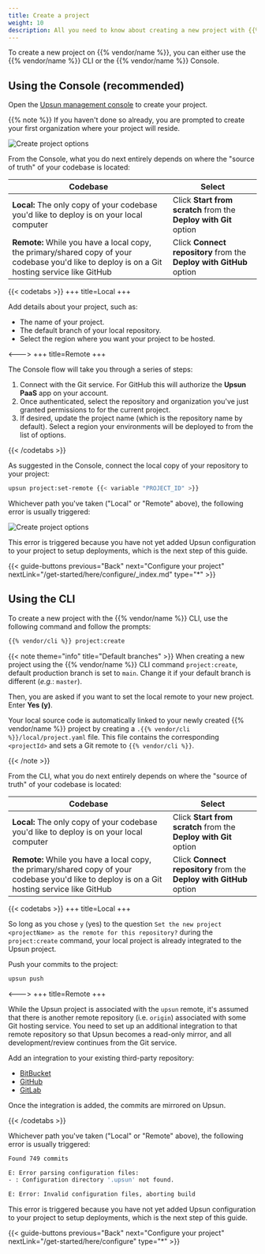 ```yaml
---
title: Create a project
weight: 10
description: All you need to know about creating a new project with {{% vendor/name %}}
---
```


To create a new project on {{% vendor/name %}}, you can either use the {{% vendor/name %}} CLI or the {{% vendor/name %}} Console.

## Using the Console (recommended)

Open the [Upsun management console](https://console.upsun.com/-/create-project) to create your project.

{{% note %}}
If you haven't done so already, you are prompted to create your first organization where your project will reside.

![Create project options](/images/console/create-project.png "0.4")

From the Console, what you do next entirely depends on where the "source of truth" of your codebase is located:

| Codebase  |  Select |
|---|---|
| **Local:** The only copy of your codebase you'd like to deploy is on your local computer  | Click **Start from scratch** from the **Deploy with Git** option  |
| **Remote:** While you have a local copy, the primary/shared copy of your codebase you'd like to deploy is on a Git hosting service like GitHub  | Click **Connect repository** from the **Deploy with GitHub** option  |

{{< codetabs >}}
+++
title=Local
+++

Add details about your project, such as:

- The name of your project.
- The default branch of your local repository.
- Select the region where you want your project to be hosted.

<--->
+++
title=Remote
+++

The Console flow will take you through a series of steps:

1. Connect with the Git service. For GitHub this will authorize the **Upsun PaaS** app on your account.
1. Once authenticated, select the repository and organization you've just granted permissions to for the current project.
1. If desired, update the project name (which is the repository name by default). Select a region your environments will be deployed to from the list of options.

{{< /codetabs >}}

As suggested in the Console, connect the local copy of your repository to your project:

```bash
upsun project:set-remote {{< variable "PROJECT_ID" >}}
```

Whichever path you've taken ("Local" or "Remote" above), the following error is usually triggered:

![Create project options](/images/console/first-fail.png "0.4")

This error is triggered because you have not yet added Upsun configuration to your project to setup deployments, which is the next step of this guide.

{{< guide-buttons previous="Back" next="Configure your project" nextLink="/get-started/here/configure/_index.md" type="*" >}}

## Using the CLI

To create a new project with the {{% vendor/name %}} CLI, use the following command and follow the prompts:

```bash {location="Terminal"}
{{% vendor/cli %}} project:create
```

{{< note theme="info" title="Default branches" >}}
When creating a new project using the {{% vendor/name %}} CLI command `project:create`, default production branch is set to `main`. Change it if your default branch is different (_e.g._: `master`).

Then, you are asked if you want to set the local remote to your new project. Enter **Yes (y)**.

Your local source code is automatically linked to your newly created {{% vendor/name %}} project by creating a `.{{% vendor/cli %}}/local/project.yaml` file.  This file contains the corresponding `<projectId>` and sets a Git remote to `{{% vendor/cli %}}`.

{{< /note >}}

From the CLI, what you do next entirely depends on where the "source of truth" of your codebase is located:

| Codebase  |  Select |
|---|---|
| **Local:** The only copy of your codebase you'd like to deploy is on your local computer  | Click **Start from scratch** from the **Deploy with Git** option  |
| **Remote:** While you have a local copy, the primary/shared copy of your codebase you'd like to deploy is on a Git hosting service like GitHub  | Click **Connect repository** from the **Deploy with GitHub** option  |

{{< codetabs >}}
+++
title=Local
+++

So long as you chose `y` (yes) to the question `Set the new project <projectName> as the remote for this repository?` during the `project:create` command, your local project is already integrated to the Upsun project.

Push your commits to the project:

```bash
upsun push
```

<--->
+++
title=Remote
+++

While the Upsun project is associated with the `upsun` remote, it's assumed that there is another remote repository (i.e. `origin`) associated with some Git hosting service.
You need to set up an additional integration to that remote repository so that Upsun becomes a read-only mirror, and all development/review continues from the Git service.

Add an integration to your existing third-party repository:

- [BitBucket](/integrations/source/bitbucket.md)
- [GitHub](/integrations/source/github.md)
- [GitLab](/integrations/source/gitlab.md)

Once the integration is added, the commits are mirrored on Upsun.

{{< /codetabs >}}

Whichever path you've taken ("Local" or "Remote" above), the following error is usually triggered:

```bash
Found 749 commits

E: Error parsing configuration files:
- : Configuration directory '.upsun' not found.

E: Error: Invalid configuration files, aborting build
```

This error is triggered because you have not yet added Upsun configuration to your project to setup deployments, which is the next step of this guide.

{{< guide-buttons previous="Back" next="Configure your project" nextLink="/get-started/here/configure" type="*" >}}
